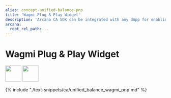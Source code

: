 ```yaml
---
alias: concept-unified-balance-pnp
title: 'Wagmi Plug & Play Widget'
description: 'Arcana CA SDK can be integrated with any dApp for enabling unified balance across supported chains and tokens.'
arcana:
  root_rel_path: ..
---
```


# Wagmi Plug & Play Widget

<img src="{{config.extra.arcana.img_dir}}/icons/i_an_authsdk_light.{{config.extra.arcana.img_png}}#only-light" width="50"/>
<img src="{{config.extra.arcana.img_dir}}/icons/i_an_authsdk_dark.{{config.extra.arcana.img_png}}#only-dark" width="50"/>

{% include "./text-snippets/ca/unified_balance_wagmi_pnp.md" %}
